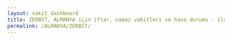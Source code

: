 ```yaml
---
layout: vakit_dashboard
title: ZERBST, ALMANYA için iftar, namaz vakitleri ve hava durumu - ilçe/eyalet seç
permalink: /ALMANYA/ZERBST/
---
```


<script type="text/javascript">
  var GLOBAL_COUNTRY = 'ALMANYA';
  var GLOBAL_CITY = 'ZERBST';
  var GLOBAL_STATE = '';
  var lat = 72;
  var lon = 21;
</script>
